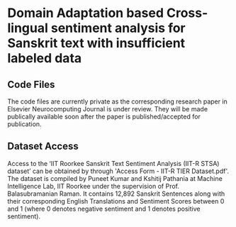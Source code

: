 # Domain Adaptation based Cross-lingual sentiment analysis for Sanskrit text with insufficient labeled data

## Code Files
The code files are currently private as the corresponding research paper in Elsevier Neurocomputing Journal is under review. They will be made publically available soon after the paper is published/accepted for publication.

## Dataset Access
Access to the ‘IIT Roorkee Sanskrit Text Sentiment Analysis (IIT-R STSA) dataset’ can be obtained by through 'Access Form - IIT-R TIER Dataset.pdf'. The dataset is compiled by Puneet Kumar and Kshitij Pathania at Machine Intelligence Lab, IIT Roorkee under the supervision of Prof. Balasubramanian Raman. It contains 12,892 Sanskrit Sentences along with their corresponding English Translations and Sentiment Scores between 0 and 1 (where 0 denotes negative sentiment and 1 denotes positive sentiment).
